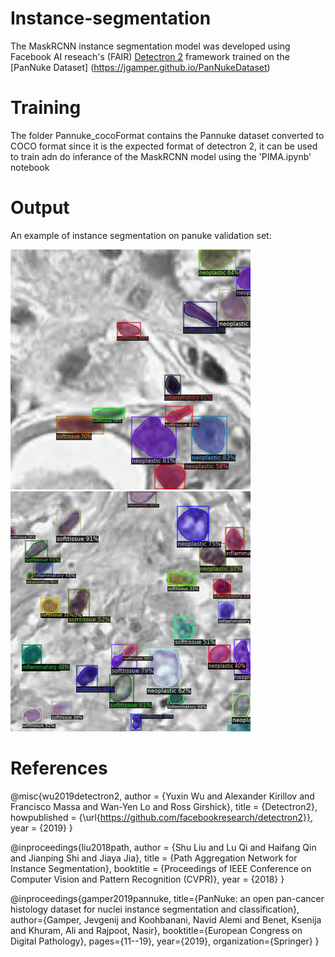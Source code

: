# Instance-segmentation
The MaskRCNN instance segmentation model was developed using Facebook AI reseach's (FAIR) [Detectron 2](https://github.com/facebookresearch/detectron2)  framework trained on the [PanNuke Dataset] (https://jgamper.github.io/PanNukeDataset)

# Training
The folder Pannuke_cocoFormat  contains the Pannuke dataset converted to COCO format since it is the expected format of detectron 2, it can be used to train adn do inferance of  the MaskRCNN model using the 'PIMA.ipynb' notebook
# Output
An example of instance segmentation on panuke validation set:

![alt text](https://github.com/muhamed-aroui/Instance-segmentation/blob/main/output/panukeTest6.png?raw=true)
![alt text](https://github.com/muhamed-aroui/Instance-segmentation/blob/main/output/panukeTest3.png?raw=true)
# References
@misc{wu2019detectron2,
  author =       {Yuxin Wu and Alexander Kirillov and Francisco Massa and
                  Wan-Yen Lo and Ross Girshick},
  title =        {Detectron2},
  howpublished = {\url{https://github.com/facebookresearch/detectron2}},
  year =         {2019}
}

@inproceedings{liu2018path,
  author = {Shu Liu and
            Lu Qi and
            Haifang Qin and
            Jianping Shi and
            Jiaya Jia},
  title = {Path Aggregation Network for Instance Segmentation},
  booktitle = {Proceedings of IEEE Conference on Computer Vision and Pattern Recognition (CVPR)},
  year = {2018}
}

@inproceedings{gamper2019pannuke, 
  title={PanNuke: an open pan-cancer histology dataset for nuclei instance segmentation and classification}, 
  author={Gamper, Jevgenij and Koohbanani, Navid Alemi and Benet, Ksenija and Khuram, Ali and Rajpoot, Nasir}, 
  booktitle={European Congress on Digital Pathology}, 
  pages={11--19}, 
  year={2019}, 
  organization={Springer} }
